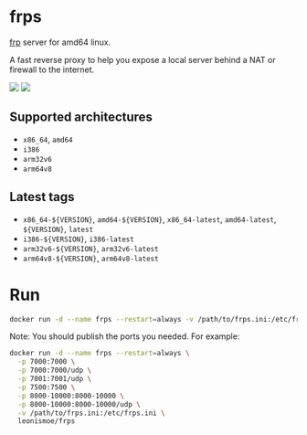 # frps
[frp](https://github.com/fatedier/frp) server for amd64 linux.

A fast reverse proxy to help you expose a local server behind a NAT or firewall to the internet.

[![](https://images.microbadger.com/badges/image/leonismoe/frps.svg)](https://microbadger.com/images/leonismoe/frps) [![](https://images.microbadger.com/badges/version/leonismoe/frps.svg)](https://microbadger.com/images/leonismoe/frps)

## Supported architectures
* `x86_64`, `amd64`
* `i386`
* `arm32v6`
* `arm64v8`

## Latest tags
* `x86_64-${VERSION}`, `amd64-${VERSION}`, `x86_64-latest`, `amd64-latest`, `${VERSION}`, `latest`
* `i386-${VERSION}`, `i386-latest`
* `arm32v6-${VERSION}`, `arm32v6-latest`
* `arm64v8-${VERSION}`, `arm64v8-latest`

# Run
``` sh
docker run -d --name frps --restart=always -v /path/to/frps.ini:/etc/frps.ini leonismoe/frps
```

Note: You should publish the ports you needed. For example:
``` sh
docker run -d --name frps --restart=always \
  -p 7000:7000 \
  -p 7000:7000/udp \
  -p 7001:7001/udp \
  -p 7500:7500 \
  -p 8000-10000:8000-10000 \
  -p 8000-10000:8000-10000/udp \
  -v /path/to/frps.ini:/etc/frps.ini \
  leonismoe/frps
```
